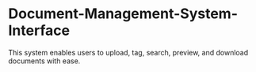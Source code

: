 # Document-Management-System-Interface
This system enables users to upload, tag, search, preview, and download documents with ease.
